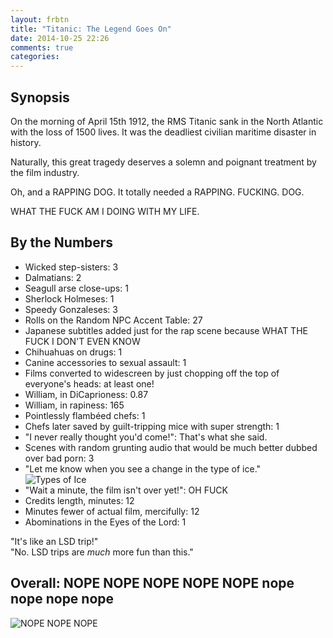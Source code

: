 ```yaml
---
layout: frbtn
title: "Titanic: The Legend Goes On"
date: 2014-10-25 22:26
comments: true
categories: 
---
```


## Synopsis

On the morning of April 15th 1912, the RMS Titanic sank in the North Atlantic with the loss of 1500 lives. It was the deadliest civilian maritime disaster in history.

Naturally, this great tragedy deserves a solemn and poignant treatment by the film industry.

Oh, and a RAPPING DOG. It totally needed a RAPPING. FUCKING. DOG.

WHAT THE FUCK AM I DOING WITH MY LIFE.

## By the Numbers

* Wicked step-sisters: 3
* Dalmatians: 2
* Seagull arse close-ups: 1
* Sherlock Holmeses: 1
* Speedy Gonzaleses: 3
* Rolls on the Random NPC Accent Table: 27
* Japanese subtitles added just for the rap scene because WHAT THE FUCK I DON'T EVEN KNOW
* Chihuahuas on drugs: 1
* Canine accessories to sexual assault: 1
* Films converted to widescreen by just chopping off the top of everyone's heads: at least one!
* William, in DiCaprioness: 0.87
* William, in rapiness: 165
* Pointlessly flambéed chefs: 1
* Chefs later saved by guilt-tripping mice with super strength: 1
* "I never really thought you'd come!": That's what she said.
* Scenes with random grunting audio that would be much better dubbed over bad porn: 3
* "Let me know when you see a change in the type of ice."<br/>![Types of Ice](//files.ianrenton.com/sites/filmreviews/types-of-ice.jpg)
* "Wait a minute, the film isn't over yet!": OH FUCK
* Credits length, minutes: 12
* Minutes fewer of actual film, mercifully: 12
* Abominations in the Eyes of the Lord: 1

"It's like an LSD trip!"<br/>
"No. LSD trips are *much* more fun than this."

## Overall: NOPE NOPE NOPE NOPE NOPE nope nope nope nope<br/>
![NOPE NOPE NOPE](//files.ianrenton.com/sites/filmreviews/badger.gif)
